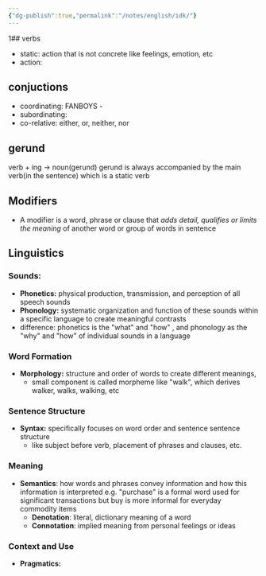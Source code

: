 ```yaml
---
{"dg-publish":true,"permalink":"/notes/english/idk/"}
---
```


1## verbs
- static: action that is not concrete like feelings, emotion,  etc
- action:
## conjuctions
- coordinating: FANBOYS - 
- subordinating:
- co-relative: either, or, neither, nor

## gerund
verb + ing $\to$ noun(gerund)
gerund is always accompanied by the main verb(in the sentence) which is a static verb

## Modifiers
- A modifier is a word, phrase or clause that *adds detail, qualifies or limits the meaning* of another word or group of words in sentence

## Linguistics
### Sounds:
- **Phonetics:** physical production, transmission, and perception of all speech sounds
- **Phonology:** systematic organization and function of these sounds within a specific language to create meaningful contrasts
- difference: phonetics is the "what" and "how" , and phonology as the "why" and "how" of individual sounds in a language 
### Word Formation
- **Morphology:** structure and order of words to create different meanings,
	- small component is called morpheme like "walk", which derives walker, walks, walking, etc
### Sentence Structure
- **Syntax:** specifically focuses on word order and sentence sentence structure
	- like subject before verb, placement of phrases and clauses, etc.
### Meaning
- **Semantics**: how words and phrases convey information and how this information is interpreted e.g. "purchase" is a formal word used for significant transactions but buy is more informal for everyday commodity items
	- **Denotation**: literal, dictionary meaning of a word
	- **Connotation**: implied meaning from personal feelings or ideas
### Context and Use
- **Pragmatics:** 